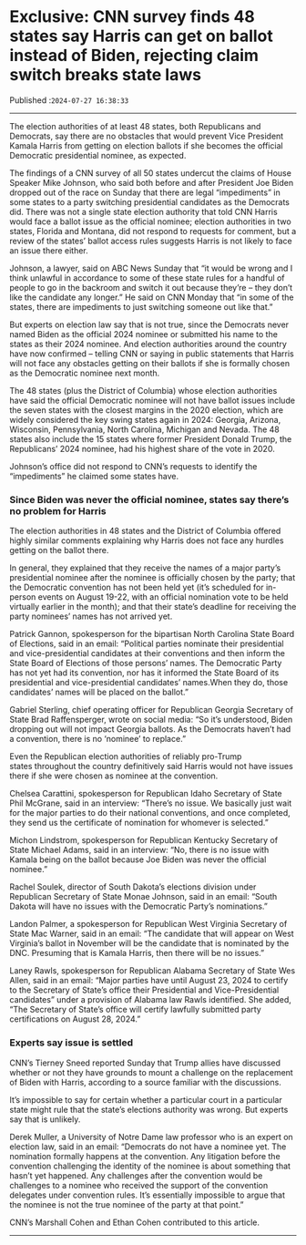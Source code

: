 # Exclusive: CNN survey finds 48 states say Harris can get on ballot instead of Biden, rejecting claim switch breaks state laws

Published :`2024-07-27 16:38:33`

---

The election authorities of at least 48 states, both Republicans and Democrats, say there are no obstacles that would prevent Vice President Kamala Harris from getting on election ballots if she becomes the official Democratic presidential nominee, as expected.

The findings of a CNN survey of all 50 states undercut the claims of House Speaker Mike Johnson, who said both before and after President Joe Biden dropped out of the race on Sunday that there are legal “impediments” in some states to a party switching presidential candidates as the Democrats did. There was not a single state election authority that told CNN Harris would face a ballot issue as the official nominee; election authorities in two states, Florida and Montana, did not respond to requests for comment, but a review of the states’ ballot access rules suggests Harris is not likely to face an issue there either.

Johnson, a lawyer, said on ABC News Sunday that “it would be wrong and I think unlawful in accordance to some of these state rules for a handful of people to go in the backroom and switch it out because they’re – they don’t like the candidate any longer.” He said on CNN Monday that “in some of the states, there are impediments to just switching someone out like that.”

But experts on election law say that is not true, since the Democrats never named Biden as the official 2024 nominee or submitted his name to the states as their 2024 nominee. And election authorities around the country have now confirmed – telling CNN or saying in public statements that Harris will not face any obstacles getting on their ballots if she is formally chosen as the Democratic nominee next month.

The 48 states (plus the District of Columbia) whose election authorities have said the official Democratic nominee will not have ballot issues include the seven states with the closest margins in the 2020 election, which are widely considered the key swing states again in 2024: Georgia, Arizona, Wisconsin, Pennsylvania, North Carolina, Michigan and Nevada. The 48 states also include the 15 states where former President Donald Trump, the Republicans’ 2024 nominee, had his highest share of the vote in 2020.

Johnson’s office did not respond to CNN’s requests to identify the “impediments” he claimed some states have.

### Since Biden was never the official nominee, states say there’s no problem for Harris

The election authorities in 48 states and the District of Columbia offered highly similar comments explaining why Harris does not face any hurdles getting on the ballot there.

In general, they explained that they receive the names of a major party’s presidential nominee after the nominee is officially chosen by the party; that the Democratic convention has not been held yet (it’s scheduled for in-person events on August 19-22, with an official nomination vote to be held virtually earlier in the month); and that their state’s deadline for receiving the party nominees’ names has not arrived yet.

Patrick Gannon, spokesperson for the bipartisan North Carolina State Board of Elections, said in an email: “Political parties nominate their presidential and vice-presidential candidates at their conventions and then inform the State Board of Elections of those persons’ names. The Democratic Party has not yet had its convention, nor has it informed the State Board of its presidential and vice-presidential candidates’ names.When they do, those candidates’ names will be placed on the ballot.”

Gabriel Sterling, chief operating officer for Republican Georgia Secretary of State Brad Raffensperger, wrote on social media: “So it’s understood, Biden dropping out will not impact Georgia ballots. As the Democrats haven’t had a convention, there is no ‘nominee’ to replace.”

Even the Republican election authorities of reliably pro-Trump states throughout the country definitively said Harris would not have issues there if she were chosen as nominee at the convention.

Chelsea Carattini, spokesperson for Republican Idaho Secretary of State Phil McGrane, said in an interview: “There’s no issue. We basically just wait for the major parties to do their national conventions, and once completed, they send us the certificate of nomination for whomever is selected.”

Michon Lindstrom, spokesperson for Republican Kentucky Secretary of State Michael Adams, said in an interview: “No, there is no issue with Kamala being on the ballot because Joe Biden was never the official nominee.”

Rachel Soulek, director of South Dakota’s elections division under Republican Secretary of State Monae Johnson, said in an email: “South Dakota will have no issues with the Democratic Party’s nominations.”

Landon Palmer, a spokesperson for Republican West Virginia Secretary of State Mac Warner, said in an email: “The candidate that will appear on West Virginia’s ballot in November will be the candidate that is nominated by the DNC. Presuming that is Kamala Harris, then there will be no issues.”

Laney Rawls, spokesperson for Republican Alabama Secretary of State Wes Allen, said in an email: “Major parties have until August 23, 2024 to certify to the Secretary of State’s office their Presidential and Vice-Presidential candidates” under a provision of Alabama law Rawls identified. She added, “The Secretary of State’s office will certify lawfully submitted party certifications on August 28, 2024.”

### Experts say issue is settled

CNN’s Tierney Sneed reported Sunday that Trump allies have discussed whether or not they have grounds to mount a challenge on the replacement of Biden with Harris, according to a source familiar with the discussions.

It’s impossible to say for certain whether a particular court in a particular state might rule that the state’s elections authority was wrong. But experts say that is unlikely.

Derek Muller, a University of Notre Dame law professor who is an expert on election law, said in an email: “Democrats do not have a nominee yet. The nomination formally happens at the convention. Any litigation before the convention challenging the identity of the nominee is about something that hasn’t yet happened. Any challenges after the convention would be challenges to a nominee who received the support of the convention delegates under convention rules. It’s essentially impossible to argue that the nominee is not the true nominee of the party at that point.”

CNN’s Marshall Cohen and Ethan Cohen contributed to this article.

---

